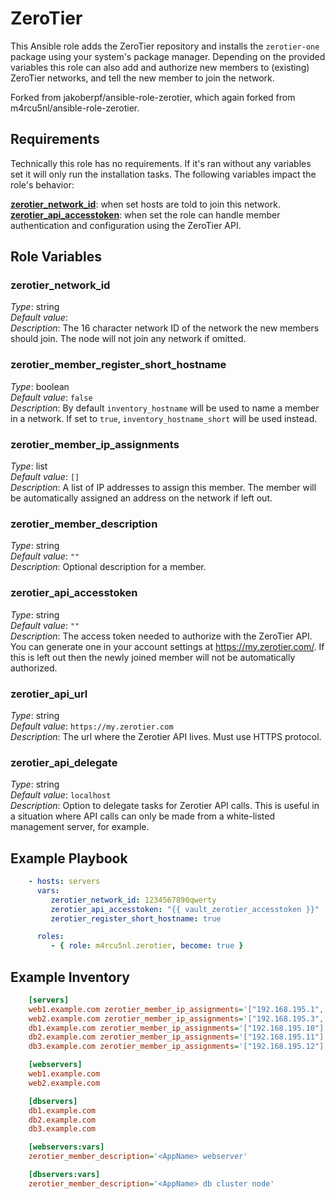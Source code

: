 
ZeroTier
=========

This Ansible role adds the ZeroTier repository and installs the `zerotier-one` package using your system's package manager. Depending on the provided variables this role can also add and authorize new members to (existing) ZeroTier networks, and tell the new member to join the network.

Forked from jakoberpf/ansible-role-zerotier, which again forked from m4rcu5nl/ansible-role-zerotier.

Requirements
------------

Technically this role has no requirements. If it's ran without any variables set it will only run the installation tasks. The following variables impact the role's behavior:

[**zerotier_network_id**](#zerotier_network_id): when set hosts are told to join this network.  
[**zerotier_api_accesstoken**](#zerotier_api_accesstoken): when set the role can handle member authentication and configuration using the ZeroTier API.  

Role Variables
--------------

### zerotier_network_id
*Type*: string  
*Default value*:  
*Description*: The 16 character network ID of the network the new members should join. The node will not join any network if omitted.

### zerotier_member_register_short_hostname
*Type*: boolean  
*Default value*: `false`  
*Description*: By default `inventory_hostname` will be used to name a member in a network. If set to `true`, `inventory_hostname_short` will be used instead.

### zerotier_member_ip_assignments
*Type*: list  
*Default value*: `[]`  
*Description*: A list of IP addresses to assign this member. The member will be automatically assigned an address on the network if left out.

### zerotier_member_description
*Type*: string  
*Default value*: `""`  
*Description*: Optional description for a member.

### zerotier_api_accesstoken
*Type*: string  
*Default value*: `""`  
*Description*: The access token needed to authorize with the ZeroTier API. You can generate one in your account settings at https://my.zerotier.com/. If this is left out then the newly joined member will not be automatically authorized.

### zerotier_api_url
*Type*: string  
*Default value*: `https://my.zerotier.com`  
*Description*: The url where the Zerotier API lives. Must use HTTPS protocol.  

### zerotier_api_delegate
*Type*: string  
*Default value*: `localhost`  
*Description*: Option to delegate tasks for Zerotier API calls. This is useful in a situation where API calls can only be made from a white-listed management server, for example.

Example Playbook
----------------

```yaml
    - hosts: servers
      vars:
         zerotier_network_id: 1234567890qwerty
         zerotier_api_accesstoken: "{{ vault_zerotier_accesstoken }}"
         zerotier_register_short_hostname: true

      roles:
         - { role: m4rcu5nl.zerotier, become: true }
```

Example Inventory
----------------

```INI
    [servers]
    web1.example.com zerotier_member_ip_assignments='["192.168.195.1", "192.168.195.2"]'
    web2.example.com zerotier_member_ip_assignments='["192.168.195.3", "192.168.195.4"'
    db1.example.com zerotier_member_ip_assignments='["192.168.195.10"]'
    db2.example.com zerotier_member_ip_assignments='["192.168.195.11"]'
    db3.example.com zerotier_member_ip_assignments='["192.168.195.12"]'

    [webservers]
    web1.example.com
    web2.example.com

    [dbservers]
    db1.example.com
    db2.example.com
    db3.example.com

    [webservers:vars]
    zerotier_member_description='<AppName> webserver'

    [dbservers:vars]
    zerotier_member_description='<AppName> db cluster node'
```